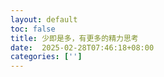 ```yaml
---
layout: default
toc: false
title: 少即是多，有更多的精力思考
date:  2025-02-28T07:46:18+08:00
categories: ['']
---
```


